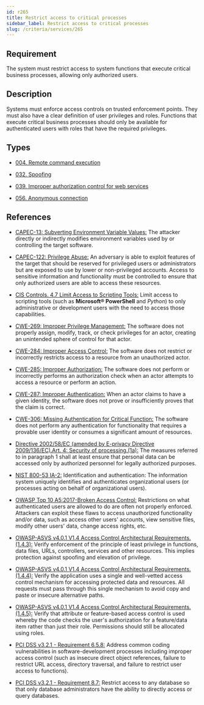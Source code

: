 ```yaml
---
id: r265
title: Restrict access to critical processes
sidebar_label: Restrict access to critical processes
slug: /criteria/services/265
---
```


## Requirement

The system must restrict access
to system functions
that execute critical business processes,
allowing only authorized users.

## Description

Systems must enforce access controls
on trusted enforcement points.
They must also have a clear definition
of user privileges and roles.
Functions that execute critical business processes
should only be available
for authenticated users with roles
that have the required privileges.

## Types

- [004. Remote command execution](/types/004)

- [032. Spoofing](/types/032)

- [039. Improper authorization control for web services](/types/039)

- [056. Anonymous connection](/types/056)

## References

- [CAPEC-13: Subverting Environment Variable Values:](http://capec.mitre.org/data/definitions/13.html)
The attacker directly
or indirectly modifies environment variables used by
or controlling the target software.

- [CAPEC-122: Privilege Abuse:](http://capec.mitre.org/data/definitions/122.html)
An adversary is able to exploit features
of the target that should be reserved
for privileged users or administrators
but are exposed to use by lower
or non-privileged accounts.
Access to sensitive information
and functionality must be controlled to ensure
that only authorized users
are able to access these resources.

- [CIS Controls. 4.7 Limit Access to Scripting Tools:](https://www.cisecurity.org/controls/)
Limit access to scripting tools
(such as **Microsoft® PowerShell** and
*Python*) to only administrative
or development users with the need
to access those capabilities.

- [CWE-269: Improper Privilege Management:](https://cwe.mitre.org/data/definitions/269.html)
The software does not properly assign,
modify, track,
or check privileges for an actor,
creating an unintended sphere of control
for that actor.

- [CWE-284: Improper Access Control:](https://cwe.mitre.org/data/definitions/284.html)
The software does not restrict
or incorrectly restricts access
to a resource from an unauthorized actor.

- [CWE-285: Improper Authorization:](https://cwe.mitre.org/data/definitions/285.html)
The software does not perform
or incorrectly performs
an authorization check
when an actor attempts to access a resource
or perform an action.

- [CWE-287: Improper Authentication:](https://cwe.mitre.org/data/definitions/287.html)
When an actor claims to have
a given identity,
the software does not prove
or insufficiently proves
that the claim is correct.

- [CWE-306: Missing Authentication for Critical Function:](https://cwe.mitre.org/data/definitions/306.html)
The software does not perform
any authentication for functionality
that requires a provable user identity
or consumes a significant amount of resources.

- [Directive 2002/58/EC (amended by E-privacy Directive 2009/136/EC).Art. 4: Security of processing.(1a):](https://eur-lex.europa.eu/legal-content/EN/TXT/PDF/?uri=CELEX:02002L0058-20091219)
The measures referred to
in paragraph 1 shall at least
ensure that personal data
can be accessed only by authorized personnel
for legally authorized purposes.

- [NIST 800-53 IA-2:](https://nvd.nist.gov/800-53/Rev4/control/IA-2)
Identification and authentication:
The information system uniquely identifies
and authenticates organizational users
(or processes acting on behalf of organizational users).

- [OWASP Top 10 A5:2017-Broken Access Control:](https://owasp.org/www-project-top-ten/OWASP_Top_Ten_2017/Top_10-2017_A5-Broken_Access_Control)
Restrictions on what authenticated users
are allowed to do
are often not properly enforced.
Attackers can exploit these flaws
to access unauthorized functionality
and/or data,
such as access other users' accounts,
view sensitive files,
modify other users' data,
change access rights, etc.

- [OWASP-ASVS v4.0.1 V1.4 Access Control Architectural Requirements.(1.4.3):](https://owasp.org/www-project-application-security-verification-standard/)
Verify enforcement of the principle
of least privilege in functions,
data files, URLs, controllers,
services and other resources.
This implies protection against
spoofing and elevation of privilege.

- [OWASP-ASVS v4.0.1 V1.4 Access Control Architectural Requirements.(1.4.4):](https://owasp.org/www-project-application-security-verification-standard/)
Verify the application uses
a single and well-vetted access control mechanism
for accessing protected data
and resources.
All requests must pass through
this single mechanism to avoid copy and paste
or insecure alternative paths.

- [OWASP-ASVS v4.0.1 V1.4 Access Control Architectural Requirements.(1.4.5):](https://owasp.org/www-project-application-security-verification-standard/)
Verify that attribute
or feature-based access control
is used whereby the code checks the user's authorization
for a feature/data item rather than
just their role.
Permissions should still be allocated using roles.

- [PCI DSS v3.2.1 - Requirement 6.5.8:](https://www.pcisecuritystandards.org/documents/PCI_DSS_v3-2-1.pdf)
Address common coding vulnerabilities
in software-development processes
including improper access control
(such as insecure direct object references,
failure to restrict URL access,
directory traversal,
and failure to restrict user access to functions).

- [PCI DSS v3.2.1 - Requirement 8.7:](https://www.pcisecuritystandards.org/documents/PCI_DSS_v3-2-1.pdf)
Restrict access to any database
so that only database administrators
have the ability to directly access
or query databases.
